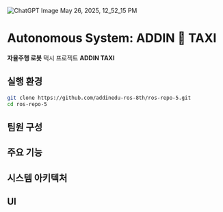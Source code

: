 
![ChatGPT Image May 26, 2025, 12_52_15 PM](https://github.com/user-attachments/assets/8262538f-89b0-4234-9d2d-c3a225c73910)


# **Autonomous System: ADDIN 🚖 TAXI**

**자율주행 로봇** 택시 프로젝트 **ADDIN TAXI**


## 실행 환경 




```bash
git clone https://github.com/addinedu-ros-8th/ros-repo-5.git
cd ros-repo-5
```



## 팀원 구성 




## 주요 기능 




## 시스템 아키텍처




## UI






